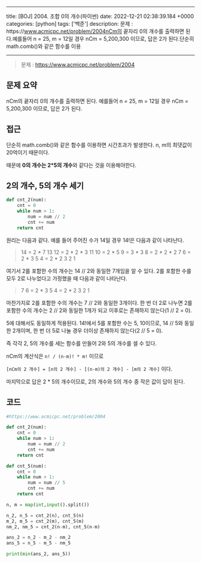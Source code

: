 

---
title: [BOJ] 2004. 조합 0의 개수(파이썬)
date: 2022-12-21 02:38:39.184 +0000
categories: [python]
tags: ['백준']
description: 문제 : https&#x3A;//www.acmicpc.net/problem/2004nCm의 끝자리 0의 개수를 출력하면 된다.예를들어 n = 25, m = 12일 경우 nCm = 5,200,300 이므로, 답은 2가 된다.단순히 math.comb()와 같은 함수를 이용


---

> 문제 : https://www.acmicpc.net/problem/2004

## 문제 요약
nCm의 끝자리 0의 개수를 출력하면 된다.
예를들어 n = 25, m = 12일 경우 nCm = 5,200,300 이므로, 답은 2가 된다.

## 접근
단순히 math.comb()와 같은 함수를 이용하면 시간초과가 발생한다.
n, m의 최댓값이 20억이기 때문이다.

때문에 **0의 개수는 2\*5의 개수**와 같다는 것을 이용해야한다.

## 2의 개수, 5의 개수 세기
```python
def cnt_2(num):
    cnt = 0
    while num > 1:
        num = num // 2
        cnt += num
    return cnt
```
원리는 다음과 같다.
예를 들어 주어진 수가 14일 경우 14!은 다음과 같이 나타난다.

> 14 = 2 \* 7
> 13
> 12 = 2 \* 2 \* 3
> 11
> 10 = 2 \* 5
> 9 = 3 \* 3
> 8 = 2 \* 2 \* 2
> 7
> 6 = 2 \* 3
> 5
> 4 = 2 \* 2
> 3
> 2
> 1

여기서 2를 포함한 수의 개수는 14 // 2와 동일한 7개임을 알 수 있다.
2를 포함한 수를 모두 2로 나누었다고 가정했을 때 다음과 같이 나타난다.

> 7
> 6 = 2 \* 3
> 5
> 4 = 2 \* 2
> 3
> 2
> 1

마찬가지로 2를 포함한 수의 개수는 7 // 2와 동일한 3개이다.
한 번 더 2로 나누면 2를 포함한 수의 개수는 2 // 2와 동일한 1개가 되고 이후로는 존재하지 않는다(1 // 2 = 0).

5에 대해서도 동일하게 적용된다.
14!에서 5를 포함한 수는 5, 10이므로, 14 // 5와 동일한 2개이며, 한 번 더 5로 나눌 경우 더이상 존재하지 않는다(2 // 5 = 0).

즉 각각 2, 5의 개수를 세는 함수를 만들어 2와 5의 개수를 셀 수 있다.

nCm의 계산식은
`n! / (n-m)! * m!`
이므로

`[nCm의 2 개수] = [n의 2 개수] - [(n-m)의 2 개수] - [m의 2 개수]`
이다.

마지막으로 답은 2 * 5의 개수이므로, 2의 개수와 5의 개수 중 작은 값이 답이 된다.

## 코드

```python
#https://www.acmicpc.net/problem/2004

def cnt_2(num):
    cnt = 0
    while num > 1:
        num = num // 2
        cnt += num
    return cnt

def cnt_5(num):
    cnt = 0
    while num > 1:
        num = num // 5
        cnt += num
    return cnt

n, m = map(int,input().split())

n_2, n_5 = cnt_2(n), cnt_5(n)
m_2, m_5 = cnt_2(m), cnt_5(m)
nm_2, nm_5 = cnt_2(n-m), cnt_5(n-m)

ans_2 = n_2 - m_2 - nm_2
ans_5 = n_5 - m_5 - nm_5

print(min(ans_2, ans_5))
```




        